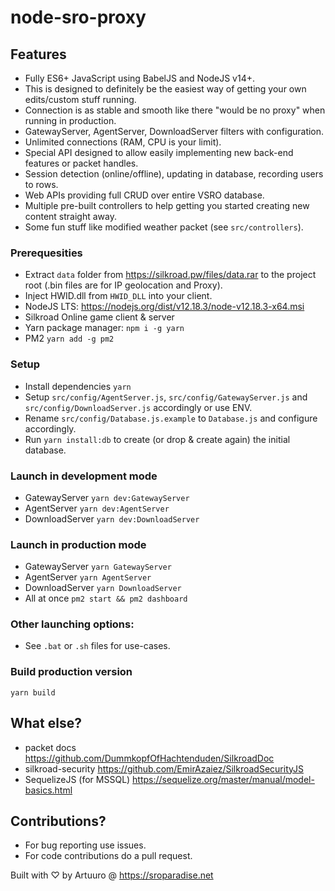 # node-sro-proxy

## Features
- Fully ES6+ JavaScript using BabelJS and NodeJS v14+.
- This is designed to definitely be the easiest way of getting your own edits/custom stuff running.
- Connection is as stable and smooth like there "would be no proxy" when running in production.
- GatewayServer, AgentServer, DownloadServer filters with configuration.
- Unlimited connections (RAM, CPU is your limit).
- Special API designed to allow easily implementing new back-end features or packet handles.
- Session detection (online/offline), updating in database, recording users to rows.
- Web APIs providing full CRUD over entire VSRO database.
- Multiple pre-built controllers to help getting you started creating new content straight away.
- Some fun stuff like modified weather packet (see `src/controllers`).

### Prerequesities
- Extract `data` folder from https://silkroad.pw/files/data.rar to the project root (.bin files are for IP geolocation and Proxy).
- Inject HWID.dll from `HWID_DLL` into your client.
- NodeJS LTS: https://nodejs.org/dist/v12.18.3/node-v12.18.3-x64.msi
- Silkroad Online game client & server 
- Yarn package manager: `npm i -g yarn`
- PM2 `yarn add -g pm2`

### Setup
- Install dependencies `yarn`
- Setup `src/config/AgentServer.js`, `src/config/GatewayServer.js` and `src/config/DownloadServer.js` accordingly or use ENV.
- Rename `src/config/Database.js.example` to `Database.js` and configure accordingly.
- Run `yarn install:db` to create (or drop & create again) the initial database.

### Launch in development mode
- GatewayServer `yarn dev:GatewayServer`
- AgentServer `yarn dev:AgentServer`
- DownloadServer `yarn dev:DownloadServer`

### Launch in production mode
- GatewayServer `yarn GatewayServer`
- AgentServer `yarn AgentServer`
- DownloadServer `yarn DownloadServer`
- All at once `pm2 start && pm2 dashboard`

### Other launching options:
- See `.bat` or `.sh` files for use-cases.

### Build production version
`yarn build`

## What else?
- packet docs https://github.com/DummkopfOfHachtenduden/SilkroadDoc
- silkroad-security https://github.com/EmirAzaiez/SilkroadSecurityJS
- SequelizeJS (for MSSQL) https://sequelize.org/master/manual/model-basics.html

## Contributions?
- For bug reporting use issues.
- For code contributions do a pull request.

Built with ♡ by Artuuro @ https://sroparadise.net